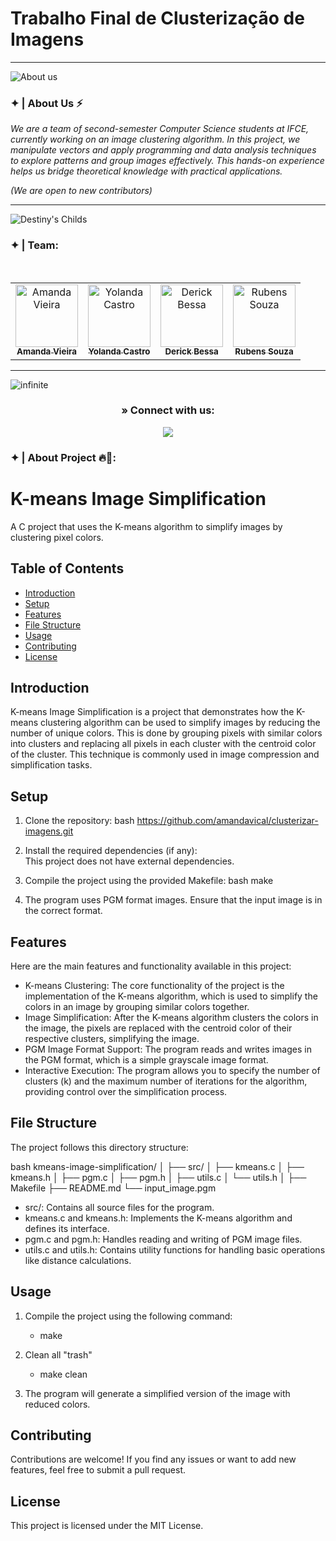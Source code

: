 # Trabalho Final de Clusterização de Imagens
---

![About us](https://github.com/Destiny-Corporation/.github/assets/93869144/86fe81b6-882b-4755-8eee-3e84740473b2)


### ✦ | About Us ⚡
*We are a team of second-semester Computer Science students at IFCE, currently working on an image clustering algorithm. In this project, we manipulate vectors and apply programming and data analysis techniques to explore patterns and group images effectively. This hands-on experience helps us bridge theoretical knowledge with practical applications.*

*(We are open to new contributors)*

---

![Destiny's Childs](https://github.com/Destiny-Corporation/.github/assets/93869144/5d77cdf7-da34-44d3-8c02-afe7e0b58c0b)

### ✦ | Team:
<div align="center">
<table>
<tbody>
<tr>
<br>
<td align="center"><a href="https://github.com/amandavical"><img src="https://avatars.githubusercontent.com/u/95192936?v=4" width="100px;" alt="Amanda Vieira"/><br /><sub><b>Amanda Vieira</b></sub></a><br /></td>
<td align="center"><a href="https://github.com/yolcastro"><img src="https://avatars.githubusercontent.com/u/176954163?v=4" width="100px;" alt="Yolanda Castro"/><br /><sub><b>Yolanda Castro</b></sub></a><br /></td>
<td align="center"><a href="https://github.com/DerickBessa"><img src="https://avatars.githubusercontent.com/u/159495182?v=4" width="100px;" alt="Derick Bessa"/><br /><sub><b>Derick Bessa</b></sub></a><br /></td>
<td align="center"><a href="https://github.com/souza-rubens"><img src="https://avatars.githubusercontent.com/u/99306045?v=4" width="100px;" alt="Rubens Souza"/><br /><sub><b>Rubens Souza</b></sub></a><br /></td>
</tr>
</tr>
</tbody>
</table>
</div>

---

![infinite](https://github.com/Destiny-Corporation/.github/assets/93869144/e639d368-461d-4276-b2ec-3cefd40bd678)


<h3 align="center"> » Connect with us:</h3>
<div align="center">

<a href="mailto:amandaestudos25@@gmail.com"><img src="https://img.shields.io/badge/-Gmail-%23333?style=for-the-badge&logo=gmail&logoColor=white" target="_blank"></a>  
</div>

### ✦ | About Project 🔥🚀:

# K-means Image Simplification

A C project that uses the K-means algorithm to simplify images by clustering pixel colors.

## Table of Contents

- [Introduction](#introduction)
- [Setup](#setup)
- [Features](#features)
- [File Structure](#file-structure)
- [Usage](#usage)
- [Contributing](#contributing)
- [License](#license)

## Introduction

K-means Image Simplification is a project that demonstrates how the K-means clustering algorithm can be used to simplify images by reducing the number of unique colors. This is done by grouping pixels with similar colors into clusters and replacing all pixels in each cluster with the centroid color of the cluster. This technique is commonly used in image compression and simplification tasks.

## Setup

1. Clone the repository:
   bash
 https://github.com/amandavical/clusterizar-imagens.git  
 

2. Install the required dependencies (if any):  
   This project does not have external dependencies.

3. Compile the project using the provided Makefile:
   bash
   make
   

4. The program uses PGM format images. Ensure that the input image is in the correct format.

## Features

Here are the main features and functionality available in this project:

- K-means Clustering: The core functionality of the project is the implementation of the K-means algorithm, which is used to simplify the colors in an image by grouping similar colors together.
- Image Simplification: After the K-means algorithm clusters the colors in the image, the pixels are replaced with the centroid color of their respective clusters, simplifying the image.
- PGM Image Format Support: The program reads and writes images in the PGM format, which is a simple grayscale image format.
- Interactive Execution: The program allows you to specify the number of clusters (k) and the maximum number of iterations for the algorithm, providing control over the simplification process.

## File Structure

The project follows this directory structure:

bash
kmeans-image-simplification/
│
├── src/
│   ├── kmeans.c
│   ├── kmeans.h
│   ├── pgm.c
│   ├── pgm.h
│   ├── utils.c
│   └── utils.h
│
├── Makefile
├── README.md
└── input_image.pgm


- src/: Contains all source files for the program.
- kmeans.c and kmeans.h: Implements the K-means algorithm and defines its interface.
- pgm.c and pgm.h: Handles reading and writing of PGM image files.
- utils.c and utils.h: Contains utility functions for handling basic operations like distance calculations.

## Usage

1. Compile the project using the following command:

   - make 

2. Clean all "trash"

   - make clean
 
3. The program will generate a simplified version of the image with reduced colors.

## Contributing

Contributions are welcome! If you find any issues or want to add new features, feel free to submit a pull request.

## License

This project is licensed under the MIT License.

